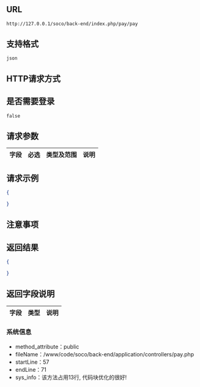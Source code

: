 # 

##  URL
    http://127.0.0.1/soco/back-end/index.php/pay/pay

##  支持格式
    json

##  HTTP请求方式
    

##  是否需要登录
    false

##  请求参数
| 字段                     |   必选            |   类型及范围    | 说明                               |
|:-------------------------|:----------------- |:----------------|:-----------------------------------|


##  请求示例
```json
{
    
}
```

##  注意事项
    

##  返回结果
```json
{
    
}
```

##  返回字段说明
| 字段                     |   类型           | 说明                               |
|:-------------------------|:-----------------|:-----------------------------------|


### 系统信息
- method_attribute：public
- fileName：/www/code/soco/back-end/application/controllers/pay.php
- startLine：57
- endLine：71
- sys_info：该方法占用13行, 代码块优化的很好!
